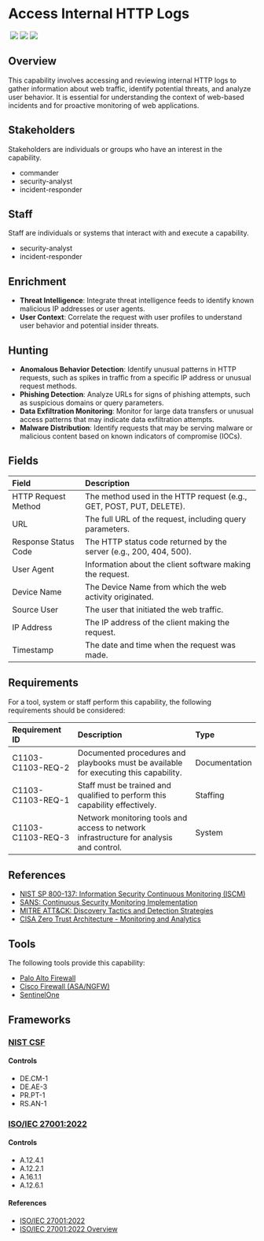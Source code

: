# Access Internal HTTP Logs
&nbsp;![](https://img.shields.io/badge/ID-C1103-blue)&nbsp;![](https://img.shields.io/badge/Phase-Preparation_%28P0001%29-blue)&nbsp;![](https://img.shields.io/badge/Category-Network-blue)
## Overview
This capability involves accessing and reviewing internal HTTP logs to gather information about web traffic, identify potential threats, and analyze user behavior. It is essential for understanding the context of web-based incidents and for proactive monitoring of web applications.

## Stakeholders
Stakeholders are individuals or groups who have an interest in the capability.

- commander
- security-analyst
- incident-responder

## Staff
Staff are individuals or systems that interact with and execute a capability.

- security-analyst
- incident-responder

## Enrichment
- **Threat Intelligence**: Integrate threat intelligence feeds to identify known malicious IP addresses or user agents.
- **User Context**: Correlate the request with user profiles to understand user behavior and potential insider threats.

## Hunting
- **Anomalous Behavior Detection**: Identify unusual patterns in HTTP requests, such as spikes in traffic from a specific IP address or unusual request methods.
- **Phishing Detection**: Analyze URLs for signs of phishing attempts, such as suspicious domains or query parameters.
- **Data Exfiltration Monitoring**: Monitor for large data transfers or unusual access patterns that may indicate data exfiltration attempts.
- **Malware Distribution**: Identify requests that may be serving malware or malicious content based on known indicators of compromise (IOCs).

## Fields
| Field | Description |
| :--- | :--- |
| HTTP Request Method | The method used in the HTTP request (e.g., GET, POST, PUT, DELETE). |
| URL | The full URL of the request, including query parameters. |
| Response Status Code | The HTTP status code returned by the server (e.g., 200, 404, 500). |
| User Agent | Information about the client software making the request. |
| Device Name | The Device Name from which the web activity originated. |
| Source User | The user that initiated the web traffic. |
| IP Address | The IP address of the client making the request. |
| Timestamp | The date and time when the request was made. |

## Requirements
For a tool, system or staff perform this capability, the following requirements should be considered:

| Requirement ID | Description | Type |
| :--- | :--- | :--- |
| C1103-C1103-REQ-2 | Documented procedures and playbooks must be available for executing this capability. | Documentation|
| C1103-C1103-REQ-1 | Staff must be trained and qualified to perform this capability effectively. | Staffing|
| C1103-C1103-REQ-3 | Network monitoring tools and access to network infrastructure for analysis and control. | System|

## References

- [NIST SP 800-137: Information Security Continuous Monitoring (ISCM)](https://csrc.nist.gov/publications/detail/sp/800-137/final)
- [SANS: Continuous Security Monitoring Implementation](https://www.sans.org/white-papers/36022/)
- [MITRE ATT&CK: Discovery Tactics and Detection Strategies](https://attack.mitre.org/tactics/TA0007/)
- [CISA Zero Trust Architecture - Monitoring and Analytics](https://www.cisa.gov/sites/default/files/publications/CISA_Insights_Implementing_a_Zero_Trust_Architecture.pdf)
## Tools
The following tools provide this capability:

- [Palo Alto Firewall](../tool/palo-alto-fw/C1103.md)
- [Cisco Firewall (ASA/NGFW)](../tool/cisco-fw/C1103.md)
- [SentinelOne](../tool/sentinelone/C1103.md)

## Frameworks
### [NIST CSF](../frameworks/F0003.md)

#### Controls

- DE.CM-1 
- DE.AE-3 
- PR.PT-1 
- RS.AN-1 

### [ISO/IEC 27001:2022](../frameworks/F0002.md)

#### Controls

- A.12.4.1 
- A.12.2.1 
- A.16.1.1 
- A.12.6.1 

#### References

- [ISO/IEC 27001:2022](https://www.iso.org/standard/82875.html)
- [ISO/IEC 27001:2022 Overview](https://www.iso.org/isoiec-27001-information-security.html)